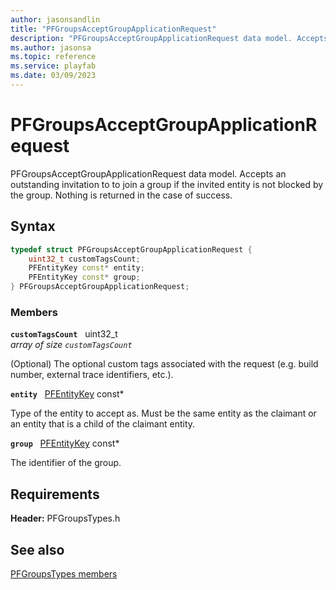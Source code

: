 ```yaml
---
author: jasonsandlin
title: "PFGroupsAcceptGroupApplicationRequest"
description: "PFGroupsAcceptGroupApplicationRequest data model. Accepts an outstanding invitation to to join a group if the invited entity is not blocked by the group. Nothing is returned in the case of success."
ms.author: jasonsa
ms.topic: reference
ms.service: playfab
ms.date: 03/09/2023
---
```


# PFGroupsAcceptGroupApplicationRequest  

PFGroupsAcceptGroupApplicationRequest data model. Accepts an outstanding invitation to to join a group if the invited entity is not blocked by the group. Nothing is returned in the case of success.  

## Syntax  
  
```cpp
typedef struct PFGroupsAcceptGroupApplicationRequest {  
    uint32_t customTagsCount;  
    PFEntityKey const* entity;  
    PFEntityKey const* group;  
} PFGroupsAcceptGroupApplicationRequest;  
```
  
### Members  
  
**`customTagsCount`** &nbsp; uint32_t  
*array of size `customTagsCount`*  
  
(Optional) The optional custom tags associated with the request (e.g. build number, external trace identifiers, etc.).
  
**`entity`** &nbsp; [PFEntityKey](../../pftypes/structs/pfentitykey-c.md) const*  
  
Type of the entity to accept as. Must be the same entity as the claimant or an entity that is a child of the claimant entity.
  
**`group`** &nbsp; [PFEntityKey](../../pftypes/structs/pfentitykey-c.md) const*  
  
The identifier of the group.
  
  
## Requirements  
  
**Header:** PFGroupsTypes.h
  
## See also  
[PFGroupsTypes members](../pfgroupstypes_members.md)  

  
  
